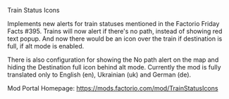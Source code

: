 Train Status Icons

Implements new alerts for train statuses mentioned in the Factorio Friday Facts #395. Trains will now alert if there's no path, instead of showing red text popup. And now there would be an icon over the train if destination is full, if alt mode is enabled.

There is also configuration for showing the No path alert on the map and hiding the Destination full icon behind alt mode.
Currently the mod is fully translated only to English (en), Ukrainian (uk) and German (de).

Mod Portal Homepage: https://mods.factorio.com/mod/TrainStatusIcons
